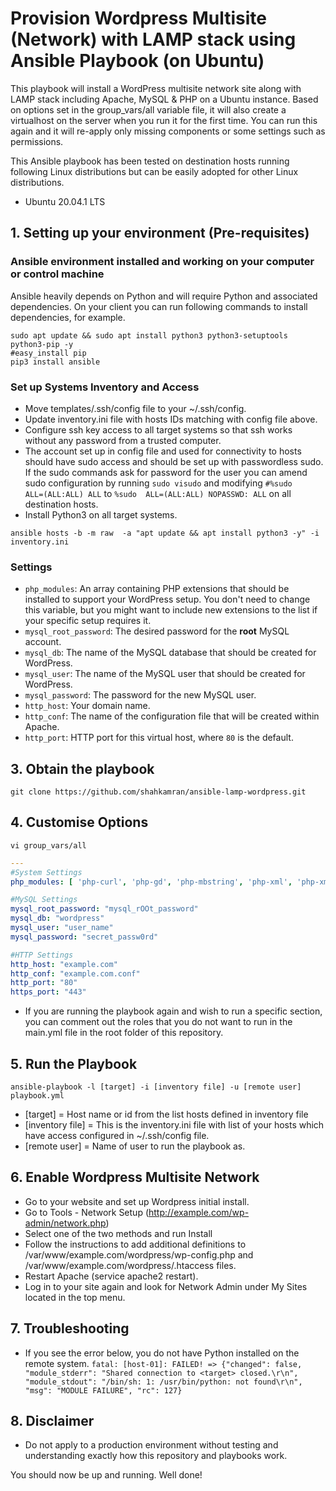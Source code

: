 # Provision Wordpress Multisite (Network) with LAMP stack using Ansible Playbook (on Ubuntu)

This playbook will install a WordPress multisite network site along with LAMP stack including Apache, MySQL & PHP on a Ubuntu instance. Based on options set in the group_vars/all variable file, it will also create a virtualhost on the server when you run it for the first time. You can run this again and it will re-apply only missing components or some settings such as permissions.

This Ansible playbook has been tested on destination hosts running following Linux distributions but can be easily adopted for other Linux distributions.

* Ubuntu 20.04.1 LTS

## 1. Setting up your environment (Pre-requisites)
### Ansible environment installed and working on your computer or control machine
Ansible heavily depends on Python and will require Python and associated dependencies. On your client you can run following commands to install dependencies, for example.
```
sudo apt update && sudo apt install python3 python3-setuptools python3-pip -y
#easy_install pip
pip3 install ansible
```

### Set up Systems Inventory and Access
* Move templates/.ssh/config file to your ~/.ssh/config.
* Update inventory.ini file with hosts IDs matching with config file above.
* Configure ssh key access to all target systems so that ssh works without any password from a trusted computer.
* The account set up in config file and used for connectivity to hosts should have sudo access and should be set up with passwordless sudo. If the sudo commands ask for password for the user you can amend sudo configuration by running ```sudo visudo``` and modifying ```#%sudo	ALL=(ALL:ALL) ALL``` to ```%sudo  ALL=(ALL:ALL) NOPASSWD: ALL``` on all destination hosts.
* Install Python3 on all target systems.

```ansible hosts -b -m raw  -a "apt update && apt install python3 -y" -i inventory.ini```


### Settings

- `php_modules`:  An array containing PHP extensions that should be installed to support your WordPress setup. You don't need to change this variable, but you might want to include new extensions to the list if your specific setup requires it.
- `mysql_root_password`: The desired password for the **root** MySQL account.
- `mysql_db`: The name of the MySQL database that should be created for WordPress.
- `mysql_user`: The name of the MySQL user that should be created for WordPress.
- `mysql_password`: The password for the new MySQL user.
- `http_host`: Your domain name.
- `http_conf`: The name of the configuration file that will be created within Apache.
- `http_port`: HTTP port for this virtual host, where `80` is the default.

## 3. Obtain the playbook
```shell
git clone https://github.com/shahkamran/ansible-lamp-wordpress.git
```

## 4. Customise Options

```shell
vi group_vars/all
```

```yml
---
#System Settings
php_modules: [ 'php-curl', 'php-gd', 'php-mbstring', 'php-xml', 'php-xmlrpc', 'php-soap', 'php-intl', 'php-zip' ]

#MySQL Settings
mysql_root_password: "mysql_rOOt_password"
mysql_db: "wordpress"
mysql_user: "user_name"
mysql_password: "secret_passw0rd"

#HTTP Settings
http_host: "example.com"
http_conf: "example.com.conf"
http_port: "80"
https_port: "443"
```

* If you are running the playbook again and wish to run a specific section, you can comment out the roles that you do not want to run in the main.yml file in the root folder of this repository.

## 5. Run the Playbook

```command
ansible-playbook -l [target] -i [inventory file] -u [remote user] playbook.yml
```
- [target] = Host name or id from the list hosts defined in inventory file
- [inventory file] = This is the inventory.ini file with list of your hosts which have access configured in ~/.ssh/config file.
- [remote user] = Name of user to run the playbook as.

## 6. Enable Wordpress Multisite Network

* Go to your website and set up Wordpress initial install.
* Go to Tools - Network Setup (http://example.com/wp-admin/network.php)
* Select one of the two methods and run Install
* Follow the instructions to add additional definitions to /var/www/example.com/wordpress/wp-config.php and /var/www/example.com/wordpress/.htaccess files.
* Restart Apache (service apache2 restart).
* Log in to your site again and look for Network Admin under My Sites located in the top menu.

## 7. Troubleshooting
* If you see the error below, you do not have Python installed on the remote system.
```fatal: [host-01]: FAILED! => {"changed": false, "module_stderr": "Shared connection to <target> closed.\r\n", "module_stdout": "/bin/sh: 1: /usr/bin/python: not found\r\n", "msg": "MODULE FAILURE", "rc": 127}```

## 8. Disclaimer
* Do not apply to a production environment without testing and understanding exactly how this repository and playbooks work.

You should now be up and running. Well done!
